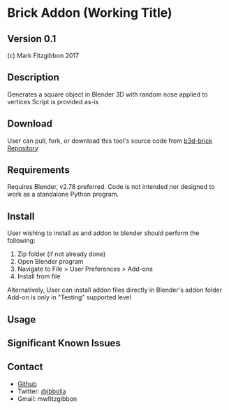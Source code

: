 Brick Addon (Working Title)
================
Version 0.1
-----------
(c) Mark Fitzgibbon 2017

Description
-----------
Generates a square object in Blender 3D with random nose applied to vertices
Script is provided as-is

Download
--------
User can pull, fork, or download this tool's source code from 
[b3d-brick Repository](https://github.com/ibbolia/b3d-brick)

Requirements
------------
Requires Blender, v2.78 preferred.
Code is not intended nor designed to work as a standalone Python program.

Install
-------
User wishing to install as and addon to blender should perform the following:
1. Zip folder (if not already done) 
2. Open Blender program
3. Navigate to File > User Preferences > Add-ons
4. Install from file

Alternatively, User can install addon files directly in Blender's addon folder
Add-on is only in "Testing" supported level

Usage
--------

Significant Known Issues
------------

Contact
-------
- [Github](https://github.com/ibbolia)
- Twitter: [@ibbolia](https://twitter.com/ibbolia)
- Gmail: mwfitzgibbon